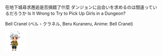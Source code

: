 在地下城尋求邂逅是否搞錯了什麼
ダンジョンに出会いを求めるのは間違っているだろうか
Is It Wrong to Try to Pick Up Girls in a Dungeon?

Bell Cranel (ベル・クラネル, Beru Kuraneru, Anime: Bell Cranel)

![Bell Cranel](BellCranel64SD.png "Bell Cranel")
